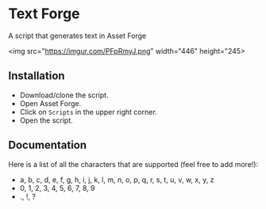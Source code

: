 # Text Forge
A script that generates text in Asset Forge

<img src="https://imgur.com/PFpRmyJ.png" width="446" height="245>

## Installation
- Download/clone the script.
- Open Asset Forge.
- Click on `Scripts` in the upper right corner.
- Open the script.

## Documentation
Here is a list of all the characters that are supported (feel free to add more!):
- a, b, c, d, e, f, g, h, i, j, k, l, m, n, o, p, q, r, s, t, u, v, w, x, y, z
- 0, 1, 2, 3, 4, 5, 6, 7, 8, 9
- ., !, ?